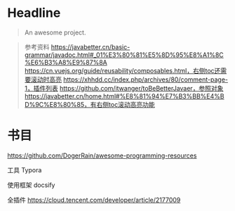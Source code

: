 # Headline

> An awesome project.

> 参考资料
> https://javabetter.cn/basic-grammar/javadoc.html#_01%E3%80%81%E5%8D%95%E8%A1%8C%E6%B3%A8%E9%87%8A
> https://cn.vuejs.org/guide/reusability/composables.html，右侧toc还需要滚动时高亮
> https://xhhdd.cc/index.php/archives/80/comment-page-1，插件列表
> https://github.com/itwanger/toBeBetterJavaer，参照对象
> https://javabetter.cn/home.html#%E8%81%94%E7%B3%BB%E4%BD%9C%E8%80%85，有右侧toc滚动高亮功能


# 书目
https://github.com/DogerRain/awesome-programming-resources

工具
Typora

使用框架
docsify

全插件
https://cloud.tencent.com/developer/article/2177009
